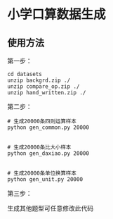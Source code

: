 # 小学口算数据生成

## 使用方法
第一步：

```
cd datasets
unzip backgrd.zip ./
unzip compare_op.zip ./
unzip hand_written.zip ./ 

```

第二步：

```
# 生成20000条四则运算样本
python gen_common.py 20000 


# 生成20000条比大小样本
python gen_daxiao.py 20000 


# 生成20000条单位换算样本
python gen_unit.py 20000 
```

第三步：

生成其他题型可任意修改此代码